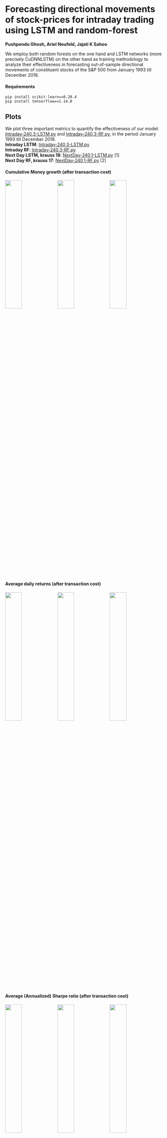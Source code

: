 # Forecasting directional movements of stock-prices for intraday trading using LSTM and random-forest
**Pushpendu Ghosh, Ariel Neufeld, Jajati K Sahoo**

We employ both random forests on the one hand and LSTM networks (more precisely CuDNNLSTM) on the other hand as training methodology to analyze their effectiveness in forecasting out-of-sample directional movements of constituent stocks of the S&amp;P 500 from January 1993 till December 2018.

#### Requirements
```
pip install scikit-learn==0.20.4
pip install tensorflow==1.14.0
```

## Plots
We plot three important metrics to quantify the effectiveness of our model: [Intraday-240,3-LSTM.py](Intraday-240%2C3-LSTM.py) and [Intraday-240,3-RF.py](Intraday-240%2C3-RF.py), in the period January 1993 till December 2018. <br>
**Intraday LSTM**: [Intraday-240,3-LSTM.py](Intraday-240%2C3-LSTM.py) <br>
**Intraday RF**: [Intraday-240,3-RF.py](Intraday-240%2C3-RF.py) <br>
**Next Day LSTM, krauss 18**: [NextDay-240,1-LSTM.py](NextDay-240%2C1-LSTM.py) [1] <br>
**Next Day RF, krauss 17**: [NextDay-240,1-RF.py](NextDay-240%2C1-RF.py) [2] <br>

#### Cumulative Money growth (after transaction cost)
<div>
<img src="https://github.com/pushpendughosh/Stock-market-forecasting/tree/master/result-images/money1.jpg" width="32.5%">
<img src="https://github.com/pushpendughosh/Stock-market-forecasting/tree/master/result-images/money2.jpg" width="32.5%">
<img src="https://github.com/pushpendughosh/Stock-market-forecasting/tree/master/result-images/money3.jpg" width="32.5%">
</div>

#### Average daily returns (after transaction cost)
<div>
<img src="https://github.com/pushpendughosh/Stock-market-forecasting/tree/master/result-images/barRet1.jpg" width="32.5%">
<img src="https://github.com/pushpendughosh/Stock-market-forecasting/tree/master/result-images/barRet2.jpg" width="32.5%">
<img src="https://github.com/pushpendughosh/Stock-market-forecasting/tree/master/result-images/barRet3.jpg" width="32.5%">
</div>

#### Average (Annualized) Sharpe ratio (after transaction cost)
<div>
<img src="https://github.com/pushpendughosh/Stock-market-forecasting/tree/master/result-images/barSharpe1.jpg" width="32.5%">
<img src="https://github.com/pushpendughosh/Stock-market-forecasting/tree/master/result-images/barSharpe2.jpg" width="32.5%">
<img src="https://github.com/pushpendughosh/Stock-market-forecasting/tree/master/result-images/barSharpe3.jpg" width="32.5%">
</div>

## Acknowledgements
The first author gratefully acknowledges the NTU-India Connect Research Internship Programme which allowed him to carry out part of this research project while visiting the Nanyang Technological University, Singapore.<br>
The second author gratefully acknowledges financial support by the NAP Grant.

## References
[1] [Fischer, Thomas, and Christopher Krauss. "Deep learning with long short-term memory networks for financial market predictions." European Journal of Operational Research 270.2 (2018): 654-669.](https://www.econstor.eu/bitstream/10419/157808/1/886576210.pdf) <br>
[2] [Krauss, Christopher, Xuan Anh Do, and Nicolas Huck. "Deep neural networks, gradient-boosted trees, random forests: Statistical arbitrage on the S&P 500." European Journal of Operational Research 259.2 (2017): 689-702.](https://www.econstor.eu/bitstream/10419/130166/1/856307327.pdf)


